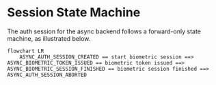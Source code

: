 # Session State Machine

The auth session for the async backend follows a forward-only state machine, as illustrated below.

```mermaid
flowchart LR
    ASYNC_AUTH_SESSION_CREATED == start biometric session ==> ASYNC_BIOMETRIC_TOKEN_ISSUED == biometric token issued ==> ASYNC_BIOMETRIC_SESSION_FINISHED == biometric session finished ==> ASYNC_AUTH_SESSION_ABORTED
```